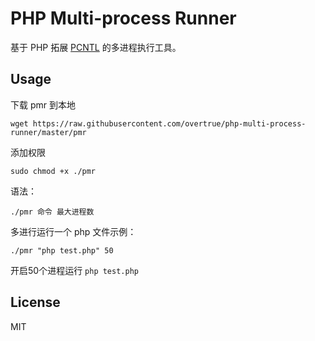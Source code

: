# PHP Multi-process Runner

基于 PHP 拓展 [PCNTL](http://php.net/manual/zh/book.pcntl.php) 的多进程执行工具。

## Usage

下载 pmr 到本地

```shell
wget https://raw.githubusercontent.com/overtrue/php-multi-process-runner/master/pmr 
```

添加权限

```shell
sudo chmod +x ./pmr
```

语法：

```shell
./pmr 命令 最大进程数
```

多进行运行一个 php 文件示例：

```shell
./pmr "php test.php" 50
```
开启50个进程运行 `php test.php`

## License

MIT
